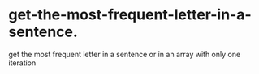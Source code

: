 # get-the-most-frequent-letter-in-a-sentence.
get the most frequent letter in a sentence or in an array with only one  iteration
